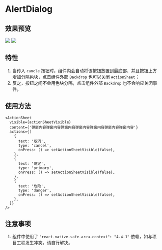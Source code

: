 # AlertDialog

## 效果预览

![](https://codeup.aliyun.com/61a498ef216a665eb18b936e/lanehub-frontend/lrn-app-components/raw/main/docs%2Fimages%2F20230317-215258.gif)
![](https://codeup.aliyun.com/61a498ef216a665eb18b936e/lanehub-frontend/lrn-app-components/raw/main/docs%2Fimages%2F20230317-215516.gif)

## 特性
1. 当传入 `cancle` 按钮时，组件内会自动将该按钮放置到最底部，并且按钮上方增加分隔色块，点击组件外部 `Backdrop` 也可以关闭 `ActionSheet`；
2. 反之，按钮之间不会用色块分隔，点击组件外部 `Backdrop` 也不会响应关闭事件。

## 使用方法

```typescriptreact
<ActionSheet
  visible={actionSheetVisible}
  content={'弹窗内容弹窗内容弹窗内容弹窗内容弹窗内容弹窗内容弹窗内容'}
  actions={[
    {
      text: '取消',
      type: 'cancel',
      onPress: () => setActionSheetVisible(false),
    },
    {
      text: '确定',
      type: 'primary',
      onPress: () => setActionSheetVisible(false),
    },
    {
      text: '危险',
      type: 'danger',
      onPress: () => setActionSheetVisible(false),
    },
  ]}
/>
```
## 注意事项
1. 组件中使用了 `"react-native-safe-area-context": "4.4.1"` 依赖，如与项目工程发生冲突，请自行解决。